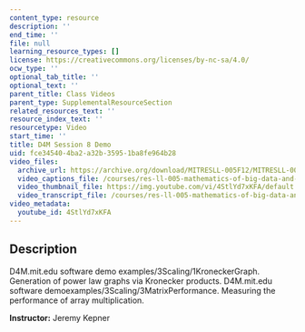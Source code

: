 ```yaml
---
content_type: resource
description: ''
end_time: ''
file: null
learning_resource_types: []
license: https://creativecommons.org/licenses/by-nc-sa/4.0/
ocw_type: ''
optional_tab_title: ''
optional_text: ''
parent_title: Class Videos
parent_type: SupplementalResourceSection
related_resources_text: ''
resource_index_text: ''
resourcetype: Video
start_time: ''
title: D4M Session 8 Demo
uid: fce34540-4ba2-a32b-3595-1ba8fe964b28
video_files:
  archive_url: https://archive.org/download/MITRESLL-005F12/MITRESLL-005F12_L07_Demo_300k.mp4
  video_captions_file: /courses/res-ll-005-mathematics-of-big-data-and-machine-learning-january-iap-2020/d4087192e059596e90b22342ea31104b_4StlYd7xKFA.vtt
  video_thumbnail_file: https://img.youtube.com/vi/4StlYd7xKFA/default.jpg
  video_transcript_file: /courses/res-ll-005-mathematics-of-big-data-and-machine-learning-january-iap-2020/43ec8e796c3f3fcc8599def99c6f4f37_4StlYd7xKFA.pdf
video_metadata:
  youtube_id: 4StlYd7xKFA
---
```


Description
-----------

D4M.mit.edu software demo examples/3Scaling/1KroneckerGraph. Generation of power law graphs via Kronecker products. D4M.mit.edu software demoexamples/3Scaling/3MatrixPerformance. Measuring the performance of array multiplication.

**Instructor:** Jeremy Kepner

